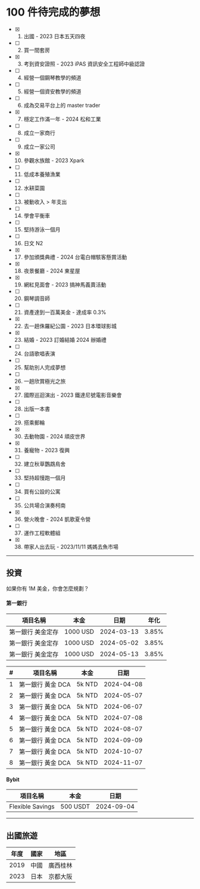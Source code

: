 # 100 件待完成的夢想

- [x] 1. 出國 - 2023 日本五天四夜
- [ ] 2. 買一間套房
- [x] 3. 考到資安證照 - 2023 iPAS 資訊安全工程師中級認證
- [ ] 4. 經營一個鋼琴教學的頻道
- [ ] 5. 經營一個資安教學的頻道
- [ ] 6. 成為交易平台上的 master trader
- [x] 7. 穩定工作滿一年 - 2024 松和工業
- [ ] 8. 成立一家商行
- [ ] 9. 成立一家公司
- [x] 10. 參觀水族館 - 2023 Xpark
- [ ] 11. 低成本養殖漁業
- [ ] 12. 水耕菜園
- [ ] 13. 被動收入 > 年支出
- [ ] 14. 學會平衡車
- [ ] 15. 堅持游泳一個月
- [ ] 16. 日文 N2
- [x] 17. 參加頒獎典禮 - 2024 台電白帽駭客懸賞活動
- [x] 18. 夜景餐廳 - 2024 東星屋
- [x] 19. 網紅見面會 - 2023 搞神馬義賣活動
- [ ] 20. 鋼琴調音師
- [ ] 21. 資產達到一百萬美金 - 達成率 0.3%
- [x] 22. 去一趟侏羅紀公園 - 2023 日本環球影城
- [x] 23. 結婚 - 2023 訂婚結婚 2024 辦婚禮
- [ ] 24. 台語歌唱表演
- [ ] 25. 幫助別人完成夢想
- [ ] 26. 一趟欣賞極光之旅
- [x] 27. 國際巡迴演出 - 2023 鐵達尼號電影音樂會
- [ ] 28. 出版一本書
- [ ] 29. 搭乘郵輪
- [x] 30. 去動物園 - 2024 頑皮世界
- [x] 31. 養寵物 - 2023 復興
- [ ] 32. 建立秋草鸚鵡鳥舍
- [ ] 33. 堅持超慢跑一個月
- [ ] 34. 買有公設的公寓
- [ ] 35. 公共場合演奏柯南
- [x] 36. 營火晚會 - 2024 凱歌夏令營
- [ ] 37. 運作工程軟體組
- [x] 38. 帶家人出去玩 - 2023/11/11 媽媽去魚市場

---

## 投資
如果你有 1M 美金，你會怎麼規劃？

#### 第一銀行
|項目名稱|本金|日期|年化|
|----|----|----|----|
|第一銀行 美金定存|1000 USD|2024-03-13|3.85%|
|第一銀行 美金定存|1000 USD|2024-05-02|3.85%|
|第一銀行 美金定存|1000 USD|2024-05-13|3.85%|

|#|項目名稱|本金|日期|
|----|----|----|----|
|1|第一銀行 黃金 DCA|5k NTD|2024-04-08|
|2|第一銀行 黃金 DCA|5k NTD|2024-05-07|
|3|第一銀行 黃金 DCA|5k NTD|2024-06-07|
|4|第一銀行 黃金 DCA|5k NTD|2024-07-08|
|5|第一銀行 黃金 DCA|5k NTD|2024-08-07|
|6|第一銀行 黃金 DCA|5k NTD|2024-09-09|
|7|第一銀行 黃金 DCA|5k NTD|2024-10-07|
|8|第一銀行 黃金 DCA|5k NTD|2024-11-07|

#### Bybit
|項目名稱|本金|日期|
|----|----|----|
|Flexible Savings|500 USDT|2024-09-04|

---

## 出國旅遊
|年度|國家|地區|
|----|----|----|
|2019|中國|廣西桂林|
|2023|日本|京都大阪|
